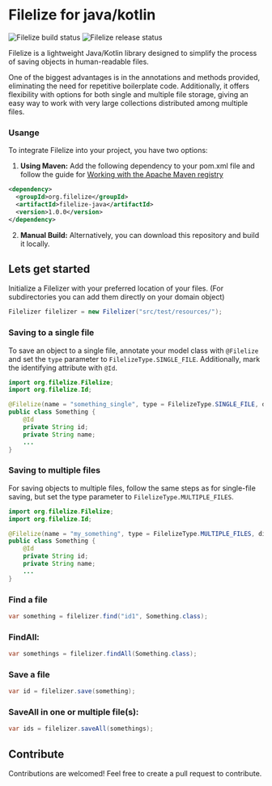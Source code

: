 # Filelize for java/kotlin
![Filelize build status](https://github.com/filelize/filelize-java/actions/workflows/maven.yml/badge.svg) ![Filelize release status](https://github.com/filelize/filelize-java/actions/workflows/maven-publish.yml/badge.svg)

Filelize is a lightweight Java/Kotlin library designed to simplify the process of saving objects in human-readable files.

One of the biggest advantages is in the annotations and methods provided, eliminating the need for repetitive boilerplate code. Additionally, it offers flexibility with options for both single and multiple file storage, giving an easy way to work with very large collections distributed among multiple files.

### Usange

To integrate Filelize into your project, you have two options:

1. **Using Maven:** Add the following dependency to your pom.xml file and follow the guide for [Working with the Apache Maven registry](https://docs.github.com/en/packages/working-with-a-github-packages-registry/working-with-the-apache-maven-registry)
````xml
<dependency>
  <groupId>org.filelize</groupId>
  <artifactId>filelize-java</artifactId>
  <version>1.0.0</version>
</dependency>
````
2. **Manual Build:** Alternatively, you can download this repository and build it locally.

## Lets get started

Initialize a Filelizer with your preferred location of your files. (For subdirectories you can add them directly on your domain object)

````java
Filelizer filelizer = new Filelizer("src/test/resources/");
````

### Saving to a single file
To save an object to a single file, annotate your model class with `@Filelize` and set the `type` parameter to `FilelizeType.SINGLE_FILE`. Additionally, mark the identifying attribute with `@Id`. 
````java
import org.filelize.Filelize;
import org.filelize.Id;

@Filelize(name = "something_single", type = FilelizeType.SINGLE_FILE, directory = "something_single")
public class Something {
    @Id
    private String id;
    private String name;
    ...
}
````

### Saving to multiple files
For saving objects to multiple files, follow the same steps as for single-file saving, but set the type parameter to `FilelizeType.MULTIPLE_FILES`.
````java
import org.filelize.Filelize;
import org.filelize.Id;

@Filelize(name = "my_something", type = FilelizeType.MULTIPLE_FILES, directory = "something_multiple/myFolder")
public class Something {
    @Id
    private String id;
    private String name;
    ...
}
````

### Find a file
````java
var something = filelizer.find("id1", Something.class);
````

### FindAll:
````java
var somethings = filelizer.findAll(Something.class);
````

### Save a file
````java
var id = filelizer.save(something);
````

### SaveAll in one or multiple file(s):
````java
var ids = filelizer.saveAll(somethings);
````

## Contribute
Contributions are welcomed! Feel free to create a pull request to contribute.
